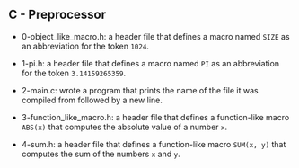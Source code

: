## C - Preprocessor

* 0-object_like_macro.h: a header file that defines a macro named `SIZE` as an abbreviation for the token `1024`.

* 1-pi.h: a header file that defines a macro named `PI` as an abbreviation
  for the token `3.14159265359`.

* 2-main.c: wrote a program that prints the name of the file it was
  compiled from followed by a new line.

* 3-function_like_macro.h: a header file that defines a function-like macro `ABS(x)` that computes the absolute value of a number `x`.

* 4-sum.h: a header file that defines a function-like macro `SUM(x, y)`
  that computes the sum of the numbers `x` and `y`.